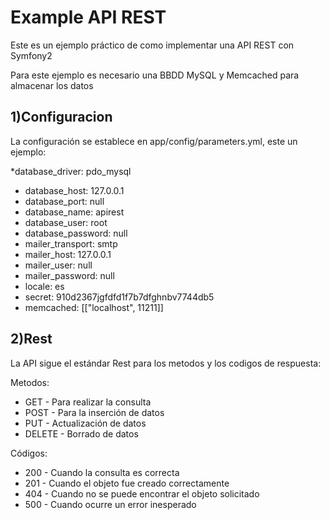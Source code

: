 Example API REST
================

Este es un ejemplo práctico de como implementar una API REST con Symfony2

Para este ejemplo es necesario una BBDD MySQL y Memcached para almacenar los datos

1)Configuracion
---------------

La configuración se establece en app/config/parameters.yml, este un ejemplo:

*database_driver: pdo_mysql
* database_host: 127.0.0.1
* database_port: null
* database_name: apirest
* database_user: root
* database_password: null
* mailer_transport: smtp
* mailer_host: 127.0.0.1
* mailer_user: null
* mailer_password: null
* locale: es
* secret: 910d2367jgfdfd1f7b7dfghnbv7744db5
* memcached: [["localhost", 11211]]

2)Rest
------

La API sigue el estándar Rest para los metodos y los codigos de respuesta:

Metodos:

* GET - Para realizar la consulta
* POST - Para la inserción de datos
* PUT - Actualización de datos
* DELETE - Borrado de datos

Códigos:

* 200 - Cuando la consulta es correcta
* 201 - Cuando el objeto fue creado correctamente
* 404 - Cuando no se puede encontrar el objeto solicitado
* 500 - Cuando ocurre un error inesperado